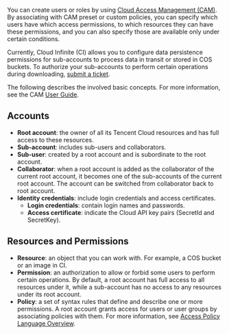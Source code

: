 
You can create users or roles by using [Cloud Access Management (CAM)](https://intl.cloud.tencent.com/document/product/598). By associating with CAM preset or custom policies, you can specify which users have which access permissions, to which resources they can have these permissions, and you can also specify those are available only under certain conditions.

Currently, Cloud Infinite (CI) allows you to configure data persistence permissions for sub-accounts to process data in transit or stored in COS buckets. To authorize your sub-accounts to perform certain operations during downloading, [submit a ticket](https://console.cloud.tencent.com/workorder).

The following describes the involved basic concepts. For more information, see the CAM [User Guide](https://intl.cloud.tencent.com/document/product/598/17848).

## Accounts
- **Root account**: the owner of all its Tencent Cloud resources and has full access to these resources.
- **Sub-account**: includes sub-users and collaborators.
 - **Sub-user**: created by a root account and is subordinate to the root account.
 - **Collaborator**: when a root account is added as the collaborator of the current root account, it becomes one of the sub-accounts of the current root account. The account can be switched from collaborator back to root account.
- **Identity credentials**: include login credentials and access certificates.
  - **Login credentials**: contain login names and passwords.
  - **Access certificate**: indicate the Cloud API key pairs (SecretId and SecretKey).


## Resources and Permissions
- **Resource**: an object that you can work with. For example, a COS bucket or an image in CI.
- **Permission**: an authorization to allow or forbid some users to perform certain operations. By default, a root account has full access to all resources under it, while a sub-account has no access to any resources under its root account.
- **Policy**: a set of syntax rules that define and describe one or more permissions. A root account grants access for users or user groups by associating policies with them. For more information, see [Access Policy Language Overview](https://intl.cloud.tencent.com/document/product/436/18023).